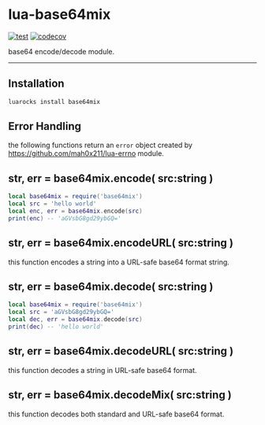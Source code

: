lua-base64mix
=========

[![test](https://github.com/mah0x211/lua-base64mix/actions/workflows/test.yml/badge.svg)](https://github.com/mah0x211/lua-base64mix/actions/workflows/test.yml)
[![codecov](https://codecov.io/gh/mah0x211/lua-base64mix/branch/master/graph/badge.svg)](https://codecov.io/gh/mah0x211/lua-base64mix)

base64 encode/decode module.

---

## Installation

```sh
luarocks install base64mix
```

## Error Handling

the following functions return an `error` object created by https://github.com/mah0x211/lua-errno module.


## str, err = base64mix.encode( src:string )

```lua
local base64mix = require('base64mix')
local src = 'hello world'
local enc, err = base64mix.encode(src)
print(enc) -- 'aGVsbG8gd29ybGQ='
```

## str, err = base64mix.encodeURL( src:string )

this function encodes a string into a URL-safe base64 format string.


## str, err = base64mix.decode( src:string )

```lua
local base64mix = require('base64mix')
local src = 'aGVsbG8gd29ybGQ='
local dec, err = base64mix.decode(src)
print(dec) -- 'hello world'
```

## str, err = base64mix.decodeURL( src:string )

this function decodes a string in URL-safe base64 format.

## str, err = base64mix.decodeMix( src:string )

this function decodes both standard and URL-safe base64 format.


